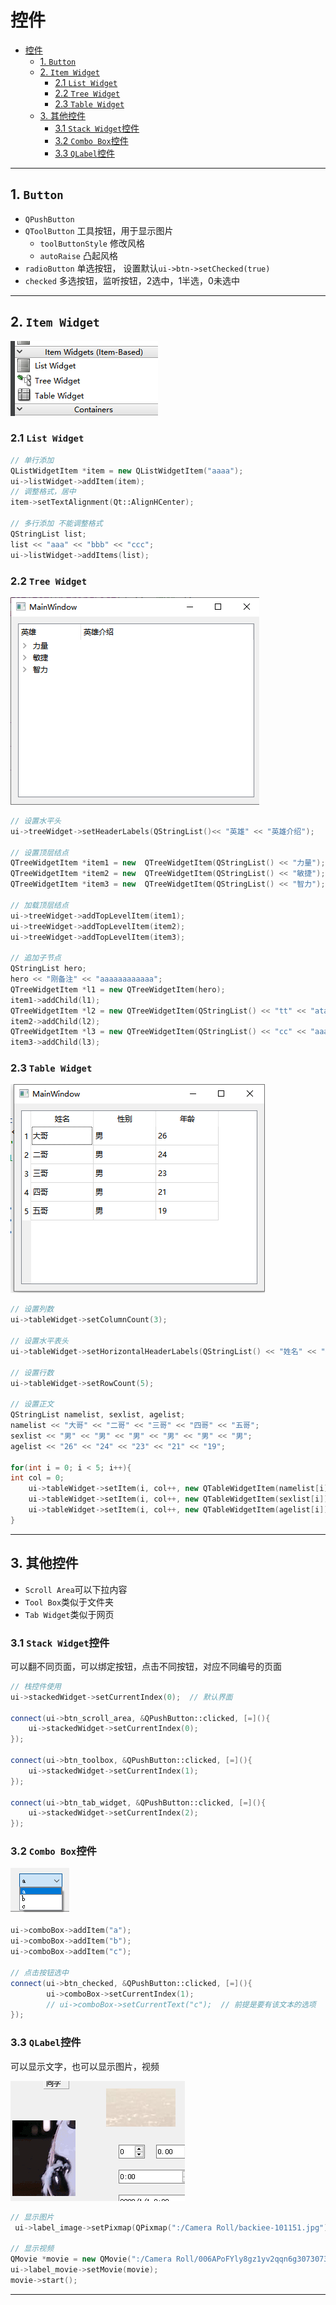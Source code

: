 # 控件

- [控件](#控件)
  - [1. `Button`](#1-button)
  - [2. `Item Widget`](#2-item-widget)
    - [2.1 `List Widget`](#21-list-widget)
    - [2.2 `Tree Widget`](#22-tree-widget)
    - [2.3 `Table Widget`](#23-table-widget)
  - [3. 其他控件](#3-其他控件)
    - [3.1 `Stack Widget`控件](#31-stack-widget控件)
    - [3.2 `Combo Box`控件](#32-combo-box控件)
    - [3.3 `QLabel`控件](#33-qlabel控件)

---

## 1. `Button`

- `QPushButton`
- `QToolButton` 工具按钮，用于显示图片
  - `toolButtonStyle` 修改风格
  - `autoRaise` 凸起风格
- `radioButton` 单选按钮， 设置默认`ui->btn->setChecked(true)`
- `checked` 多选按钮，监听按钮，2选中，1半选，0未选中

---

## 2. `Item Widget`

![Item Widget](images/2023-12-04-16-04-23.png)

### 2.1 `List Widget`

```c++
// 单行添加
QListWidgetItem *item = new QListWidgetItem("aaaa");
ui->listWidget->addItem(item);
// 调整格式，居中
item->setTextAlignment(Qt::AlignHCenter); 

// 多行添加 不能调整格式
QStringList list;
list << "aaa" << "bbb" << "ccc";
ui->listWidget->addItems(list);
```

### 2.2 `Tree Widget`

![Tree Widget](images/2023-12-04-16-30-05.png)

```c++
// 设置水平头
ui->treeWidget->setHeaderLabels(QStringList()<< "英雄" << "英雄介绍");

// 设置顶层结点
QTreeWidgetItem *item1 = new  QTreeWidgetItem(QStringList() << "力量");
QTreeWidgetItem *item2 = new  QTreeWidgetItem(QStringList() << "敏捷");
QTreeWidgetItem *item3 = new  QTreeWidgetItem(QStringList() << "智力");

// 加载顶层结点
ui->treeWidget->addTopLevelItem(item1);
ui->treeWidget->addTopLevelItem(item2);
ui->treeWidget->addTopLevelItem(item3);

// 追加子节点
QStringList hero;
hero << "刚备注" << "aaaaaaaaaaaa";
QTreeWidgetItem *l1 = new QTreeWidgetItem(hero);
item1->addChild(l1);
QTreeWidgetItem *l2 = new QTreeWidgetItem(QStringList() << "tt" << "atatata");
item2->addChild(l2);
QTreeWidgetItem *l3 = new QTreeWidgetItem(QStringList() << "cc" << "aaaaac");
item3->addChild(l3);
```

### 2.3 `Table Widget`

![Table Widget](images/2023-12-04-17-07-47.png)

```c++
// 设置列数
ui->tableWidget->setColumnCount(3);

// 设置水平表头
ui->tableWidget->setHorizontalHeaderLabels(QStringList() << "姓名" << "性别" << "年龄");

// 设置行数
ui->tableWidget->setRowCount(5);

// 设置正文
QStringList namelist, sexlist, agelist;
namelist << "大哥" << "二哥" << "三哥" << "四哥" << "五哥";
sexlist << "男" << "男" << "男" << "男" << "男" << "男";
agelist << "26" << "24" << "23" << "21" << "19";

for(int i = 0; i < 5; i++){
int col = 0;
    ui->tableWidget->setItem(i, col++, new QTableWidgetItem(namelist[i]));
    ui->tableWidget->setItem(i, col++, new QTableWidgetItem(sexlist[i]));
    ui->tableWidget->setItem(i, col++, new QTableWidgetItem(agelist[i]));
}
```

---

## 3. 其他控件

- `Scroll Area`可以下拉内容
- `Tool Box`类似于文件夹
- `Tab Widget`类似于网页

### 3.1 `Stack Widget`控件

可以翻不同页面，可以绑定按钮，点击不同按钮，对应不同编号的页面

```c++
// 栈控件使用
ui->stackedWidget->setCurrentIndex(0);  // 默认界面

connect(ui->btn_scroll_area, &QPushButton::clicked, [=](){
    ui->stackedWidget->setCurrentIndex(0);
});

connect(ui->btn_toolbox, &QPushButton::clicked, [=](){
    ui->stackedWidget->setCurrentIndex(1);
});

connect(ui->btn_tab_widget, &QPushButton::clicked, [=](){
    ui->stackedWidget->setCurrentIndex(2);
});
```

### 3.2 `Combo Box`控件

![Combo Box](images/2023-12-04-19-45-04.png)

```c++
ui->comboBox->addItem("a");
ui->comboBox->addItem("b");
ui->comboBox->addItem("c");

// 点击按钮选中
connect(ui->btn_checked, &QPushButton::clicked, [=](){
        ui->comboBox->setCurrentIndex(1);
        // ui->comboBox->setCurrentText("c");  // 前提是要有该文本的选项
});
```

### 3.3 `QLabel`控件

可以显示文字，也可以显示图片，视频

![QLabel](images/2023-12-04-20-08-50.png)

```c++
// 显示图片
 ui->label_image->setPixmap(QPixmap(":/Camera Roll/backiee-101151.jpg"));

// 显示视频
QMovie *movie = new QMovie(":/Camera Roll/006APoFYly8gz1yv2qqn6g307307348n.gif");
ui->label_movie->setMovie(movie);
movie->start();
```

---
